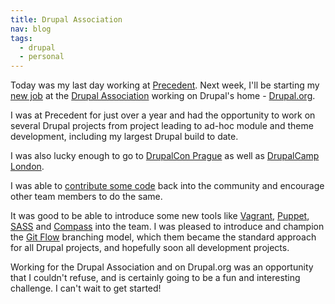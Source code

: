 ```yaml
---
title: Drupal Association
nav: blog
tags:
  - drupal
  - personal
---
```

Today was my last day working at [Precedent](http://www.precedent.com). Next week, I'll be starting my [new job](https://assoc.drupal.org/node/18923 "Drupal.org Developer") at the [Drupal Association](http://assoc.drupal.org) working on Drupal's home - [Drupal.org](http://www.drupal.org).

I was at Precedent for just over a year and had the opportunity to work on several Drupal projects from project leading to ad-hoc module and theme development, including my largest Drupal build to date.

I was also lucky enough to go to [DrupalCon Prague](http://prague2013.drupal.org) as well as [DrupalCamp London](http://2014.drupalcamplondon.co.uk).

I was able to [contribute some code](https://drupal.org/project/eventsforce) back into the community and encourage other team members to do the same.

It was good to be able to introduce some new tools like [Vagrant](http://www.vagrantup.com), [Puppet](http://www.puppetlabs.com), [SASS](http://www.sass-lang.com) and [Compass](http://www.compass-style.org) into the team. I was pleased to introduce and champion the [Git Flow](http://danielkummer.github.io/git-flow-cheatsheet "Git Flow Cheat Sheet") branching model, which them became the standard approach for all Drupal projects, and hopefully soon all development projects.

Working for the Drupal Association and on Drupal.org was an opportunity that I couldn't refuse, and is certainly going to be a fun and interesting challenge. I can't wait to get started!